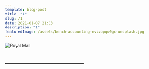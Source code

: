 ```yaml
---
template: blog-post
title: "1"
slug: /1
date: 2021-01-07 21:13
description: "1"
featuredImage: /assets/bench-accounting-nvzvopqw0gc-unsplash.jpg
---
```



![Royal Mail](/assets/royal-mail-unsplash.jpg "Royal Mail from Unsplash")

## \_\_\_\_\_\_\_\_\_\_\_\_\_\_\_\_\_\_\_\_\_\_\_\_\_\_

![]()